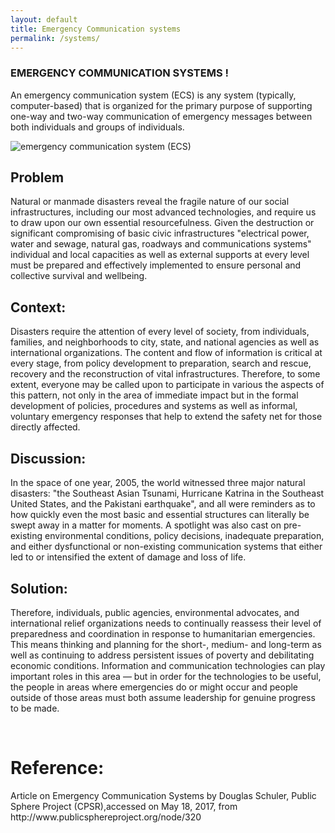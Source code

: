 ```yaml
---
layout: default
title: Emergency Communication systems
permalink: /systems/
---
```

<div class="post">
	<h3>EMERGENCY COMMUNICATION SYSTEMS !  </h3>
	<p>
		An emergency communication system (ECS) is any system (typically, computer-based) that is organized for the primary purpose of supporting one-way and two-way communication of emergency messages between both individuals and groups of individuals.
	</p>
	<img src="{{ '/assets/img/ecs.jpg' | prepend: site.baseurl }}" alt="emergency communication system (ECS)">
 <h2> Problem</h2>
  <p>
Natural or manmade disasters reveal the fragile nature of our social infrastructures, including our most advanced technologies, and require us to draw upon our own essential resourcefulness. Given the destruction or significant compromising of basic civic infrastructures "electrical power, water and sewage, natural gas, roadways and communications systems" individual and local capacities as well as external supports at every level must be prepared and effectively implemented to ensure personal and collective survival and wellbeing.
  </p>
 <h2> Context:  </h2>
 <p>Disasters require the attention of every level of society, from individuals, families, and neighborhoods to city, state, and national agencies as well as international organizations. The content and flow of information is critical at every stage, from policy development to preparation, search and rescue, recovery and the reconstruction of vital infrastructures. Therefore, to some extent, everyone may be called upon to participate in various the aspects of this pattern, not only in the area of immediate impact but in the formal development of policies, procedures and systems as well as informal, voluntary emergency responses that help to extend the safety net for those directly affected.
 </p>
 <h2>Discussion:  </h2>
 <p>In the space of one year, 2005, the world witnessed three major natural disasters: "the Southeast Asian Tsunami, Hurricane Katrina in the Southeast United States, and the Pakistani earthquake", and all were reminders as to how quickly even the most basic and essential structures can literally be swept away in a matter for moments. A spotlight was also cast on pre-existing environmental conditions, policy decisions, inadequate preparation, and either dysfunctional or non-existing communication systems that either led to or intensified the extent of damage and loss of life.
 </p>
	 <h2>Solution:  </h2>
 <p>Therefore, individuals, public agencies, environmental advocates, and international relief organizations needs to continually reassess their level of preparedness and coordination in response to humanitarian emergencies. This means thinking and planning for the short-, medium- and long-term as well as continuing to address persistent issues of poverty and debilitating economic conditions. Information and communication technologies can play important roles in this area — but in order for the technologies to be useful, the people in areas where emergencies do or might occur and people outside of those areas must both assume leadership for genuine progress to be made.
 </p>
	<br>
	<h1>Reference:</h1>
Article on Emergency Communication Systems by Douglas Schuler, Public Sphere Project (CPSR),accessed on May 18, 2017, from http://www.publicsphereproject.org/node/320 
</div>
